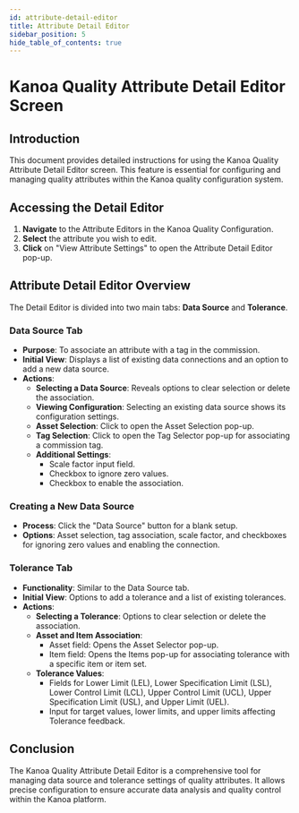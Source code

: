 ```yaml
---
id: attribute-detail-editor
title: Attribute Detail Editor
sidebar_position: 5
hide_table_of_contents: true
---
```

# Kanoa Quality Attribute Detail Editor Screen

## Introduction
This document provides detailed instructions for using the Kanoa Quality Attribute Detail Editor screen. This feature is essential for configuring and managing quality attributes within the Kanoa quality configuration system.

## Accessing the Detail Editor
1. **Navigate** to the Attribute Editors in the Kanoa Quality Configuration.
2. **Select** the attribute you wish to edit.
3. **Click** on "View Attribute Settings" to open the Attribute Detail Editor pop-up.

## Attribute Detail Editor Overview
The Detail Editor is divided into two main tabs: **Data Source** and **Tolerance**.

### Data Source Tab
- **Purpose**: To associate an attribute with a tag in the commission.
- **Initial View**: Displays a list of existing data connections and an option to add a new data source.
- **Actions**:
  - **Selecting a Data Source**: Reveals options to clear selection or delete the association.
  - **Viewing Configuration**: Selecting an existing data source shows its configuration settings.
  - **Asset Selection**: Click to open the Asset Selection pop-up.
  - **Tag Selection**: Click to open the Tag Selector pop-up for associating a commission tag.
  - **Additional Settings**:
    - Scale factor input field.
    - Checkbox to ignore zero values.
    - Checkbox to enable the association.

### Creating a New Data Source
- **Process**: Click the "Data Source" button for a blank setup.
- **Options**: Asset selection, tag association, scale factor, and checkboxes for ignoring zero values and enabling the connection.

### Tolerance Tab
- **Functionality**: Similar to the Data Source tab.
- **Initial View**: Options to add a tolerance and a list of existing tolerances.
- **Actions**:
  - **Selecting a Tolerance**: Options to clear selection or delete the association.
  - **Asset and Item Association**:
    - Asset field: Opens the Asset Selector pop-up.
    - Item field: Opens the Items pop-up for associating tolerance with a specific item or item set.
  - **Tolerance Values**:
    - Fields for Lower Limit (LEL), Lower Specification Limit (LSL), Lower Control Limit (LCL), Upper Control Limit (UCL), Upper Specification Limit (USL), and Upper Limit (UEL).
    - Input for target values, lower limits, and upper limits affecting Tolerance feedback.

## Conclusion
The Kanoa Quality Attribute Detail Editor is a comprehensive tool for managing data source and tolerance settings of quality attributes. It allows precise configuration to ensure accurate data analysis and quality control within the Kanoa platform.
